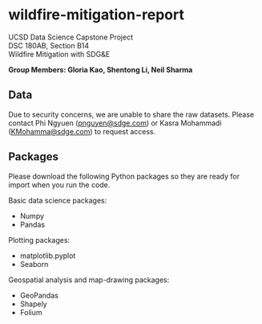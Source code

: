 # wildfire-mitigation-report
UCSD Data Science Capstone Project \
DSC 180AB, Section B14 \
Wildfire Mitigation with SDG&amp;E

**Group Members: Gloria Kao, Shentong Li, Neil Sharma**

## Data

Due to security concerns, we are unable to share the raw datasets. Please contact Phi Ngyuen (pnguyen@sdge.com) or Kasra Mohammadi (KMohamma@sdge.com) to request access. 



## Packages

Please download the following Python packages so they are ready for import when you run the code. 

Basic data science packages:
- Numpy 
- Pandas

Plotting packages: 
- matplotlib.pyplot
- Seaborn

Geospatial analysis and map-drawing packages: 
- GeoPandas
- Shapely
- Folium
